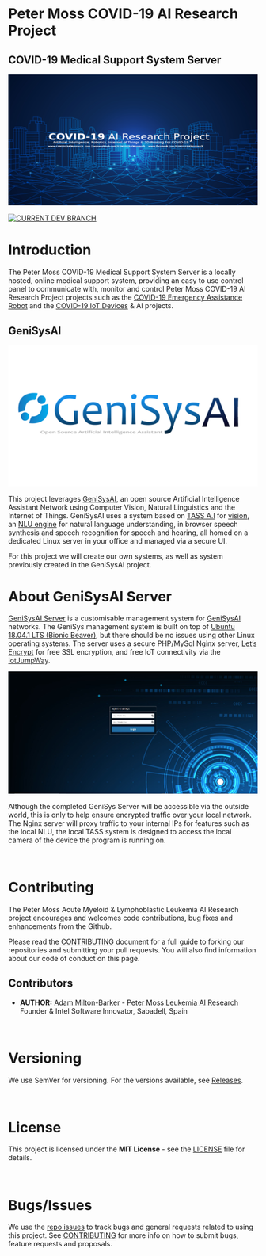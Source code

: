 # Peter Moss COVID-19 AI Research Project

## COVID-19 Medical Support System Server

[![GeniSysAI Server](Media/Images/covid-19-ai-research.png)](https://github.com/COVID-19-AI-Research-Project/COVID19-Medical-Support-System-Server)

[![CURRENT DEV BRANCH](https://img.shields.io/badge/UPCOMING%20DEV%20BRANCH-0.1.0-blue.svg)](https://github.com/COVID-19-AI-Research-Project/COVID19-Medical-Support-System-Server/tree/0.1.0)

# Introduction

The Peter Moss COVID-19 Medical Support System Server is a locally hosted, online medical support system, providing an easy to use control panel to communicate with, monitor and control Peter Moss COVID-19 AI Research Project projects such as the [COVID-19 Emergency Assistance Robot](https://github.com/COVID-19-AI-Research-Project/COVID19-Emegency-Assistance-Robot "COVID-19 Emergency Assistance Robot") and the [COVID-19 IoT Devices](https://github.com/COVID-19-AI-Research-Project/COVID19-IoT-Devices "COVID-19 IoT Devices") & AI projects.

## GeniSysAI

[![GeniSysAI Server](Media/Images/GeniSys.png)](https://github.com/GeniSysAI/)

This project leverages [GeniSysAI](https://github.com/GeniSysAI/ "GeniSysAI"), an open source Artificial Intelligence Assistant Network using Computer Vision, Natural Linguistics and the Internet of Things. GeniSysAI uses a system based on [TASS A.I](https://github.com/TASS-AI/TASS-Facenet "TASS A.I") for [vision](https://github.com/GeniSysAI/Vision "vision"), an [NLU engine](https://github.com/GeniSysAI/NLU "NLU engine") for natural language understanding, in browser speech synthesis and speech recognition for speech and hearing, all homed on a dedicated Linux server in your office and managed via a secure UI.

For this project we will create our own systems, as well as system previously created in the GeniSysAI project.

# About GeniSysAI Server
[GeniSysAI Server](https://github.com/GeniSysAI/Server "GeniSysAI Server") is a customisable management system for [GeniSysAI](https://github.com/GeniSysAI/Server "GeniSysAI") networks. The GeniSys management system is built on top of [Ubuntu 18.04.1 LTS (Bionic Beaver)](http://releases.ubuntu.com/18.04/ "Ubuntu 18.04.1 LTS (Bionic Beaver)"), but there should be no issues using other Linux operating systems. The server uses a secure PHP/MySql Nginx server, [Let’s Encrypt](https://letsencrypt.org/ "Let’s Encrypt") for free SSL encryption, and free IoT connectivity via the [iotJumpWay](https://www.iotJumpWay.tech "iotJumpWay").

[![GeniSysAI Server](Media/Images/GeniSysHome.jpg)](https://github.com/GeniSysAI/Server)

Although the completed GeniSys Server will be accessible via the outside world, this is only to help ensure encrypted traffic over your local network. The Nginx server will proxy traffic to your internal IPs for features such as the local NLU, the local TASS system is designed to access the local camera of the device the program is running on.

&nbsp;

# Contributing

The Peter Moss Acute Myeloid & Lymphoblastic Leukemia AI Research project encourages and welcomes code contributions, bug fixes and enhancements from the Github.

Please read the [CONTRIBUTING](https://github.com/COVID-19-AI-Research-Project/COVID19-Medical-Support-System-Server/blob/master/CONTRIBUTING.md "CONTRIBUTING") document for a full guide to forking our repositories and submitting your pull requests. You will also find information about our code of conduct on this page.

## Contributors

- **AUTHOR:** [Adam Milton-Barker](https://www.leukemiaresearchassociation.ai.com/team/adam-milton-barker "Adam Milton-Barker") - [Peter Moss Leukemia AI Research](https://www.leukemiaresearchassociation.ai "Peter Moss Leukemia AI Research") Founder & Intel Software Innovator, Sabadell, Spain

&nbsp;

# Versioning

We use SemVer for versioning. For the versions available, see [Releases](https://github.com/COVID-19-AI-Research-Project/COVID19-Medical-Support-System-Server/releases "Releases").

&nbsp;

# License

This project is licensed under the **MIT License** - see the [LICENSE](https://github.com/COVID-19-AI-Research-Project/COVID19-Medical-Support-System-Server/blob/master/LICENSE "LICENSE") file for details.

&nbsp;

# Bugs/Issues

We use the [repo issues](https://github.com/COVID19-Medical-Support-System-Server/issues "repo issues") to track bugs and general requests related to using this project. See [CONTRIBUTING](https://github.com/COVID19-Medical-Support-System-Server/blob/master/CONTRIBUTING.md "CONTRIBUTING") for more info on how to submit bugs, feature requests and proposals.